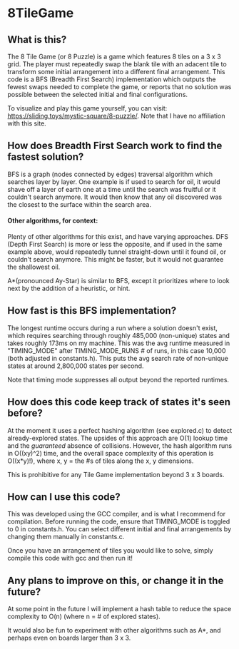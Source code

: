 # 8TileGame

## What is this? 

The 8 Tile Game (or 8 Puzzle) is a game which features 8 tiles on a 3 x 3 grid. The player must repeatedly swap 
the blank tile with an adacent tile to transform some initial arrangement into a different final arrangement.
This code is a BFS (Breadth First Search) implementation which outputs the fewest swaps needed to complete the game, or
reports that no solution was possible between the selected initial and final configurations.

To visualize and play this game yourself, you can visit: https://sliding.toys/mystic-square/8-puzzle/. Note that 
I have no affiliation with this site. 

## How does Breadth First Search work to find the fastest solution?
BFS is a graph (nodes connected by edges) traversal algorithm which searches layer 
by layer. One example is if used to search for oil, it would shave off a layer of earth one at a 
time until the search was fruitful or it couldn't search anymore. It would then know that any oil 
discovered was the closest to the surface within the search area.

#### Other algorithms, for context:
Plenty of other algorithms for this exist, and have varying approaches. DFS (Depth First Search) is more or 
less the opposite, and if used in the same example above, would repeatedly tunnel straight-down until it 
found oil, or couldn't search anymore. This might be faster, but it would not guarantee the shallowest oil.

A*(pronounced Ay-Star) is similar to BFS, except it prioritizes where to look next by the addition of 
a heuristic, or hint. 

## How fast is this BFS implementation?
The longest runtime occurs during a run where a solution doesn't exist, which requires searching through roughly
485,000 (non-unique) states and takes roughly 173ms on my machine. This was the avg runtime measured in "TIMING_MODE" after TIMING_MODE_RUNS # of runs, 
in this case 10,000 (both adjusted in constants.h). This puts the avg search rate of non-unique states at around 2,800,000 states per second. 

Note that timing mode suppresses all output beyond the reported runtimes.
              
## How does this code keep track of states it's seen before?
At the moment it uses a perfect hashing algorithm (see explored.c) to detect already-explored states.
The upsides of this approach are O(1) lookup time and the *guaranteed* absence of collisions.
However, the hash algorithm runs in O((xy)^2) time, and the overall space complexity of this operation is O((x*y)!), where x, y = the #s of tiles along the x, y dimensions.

This is prohibitive for any Tile Game implementation beyond 3 x 3 boards.

## How can I use this code?
This was developed using the GCC compiler, and is what I recommend for compilation.
Before running the code, ensure that TIMING_MODE is toggled to 0 in constants.h.
You can select different initial and final arrangements by changing them manually in constants.c.

Once you have an arrangement of tiles you would like to solve, simply compile this code with gcc and then run it!


## Any plans to improve on this, or change it in the future?
At some point in the future I will implement a hash table to reduce the space complexity
to O(n) (where n = # of explored states). 

It would also be fun to experiment with other algorithms such as A*, and perhaps even on boards larger than 3 x 3.  


